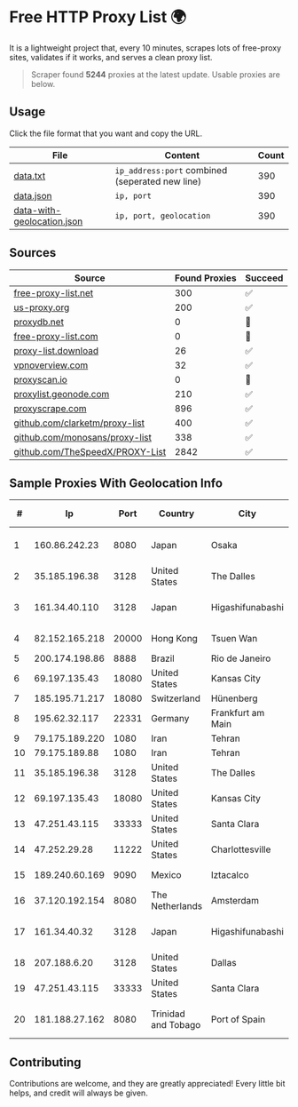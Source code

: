 
# Free HTTP Proxy List 🌍

It is a lightweight project that, every 10 minutes, scrapes lots of free-proxy sites, validates if it works, and serves a clean proxy list.


> Scraper found **5244** proxies at the latest update. Usable proxies are below.

## Usage

Click the file format that you want and copy the URL.


|File|Content|Count|
|----|-------|-----|
|[data.txt](https://raw.githubusercontent.com/themiralay/Proxy-List-World/master/data.txt)|`ip_address:port` combined (seperated new line)|390|
|[data.json](https://raw.githubusercontent.com/themiralay/Proxy-List-World/master/data.json)|`ip, port`|390|
|[data-with-geolocation.json](https://raw.githubusercontent.com/themiralay/Proxy-List-World/master/data-with-geolocation.json)|`ip, port, geolocation`|390|

## Sources

|Source|Found Proxies|Succeed|
|------|-------------|-------|
|[free-proxy-list.net](https://free-proxy-list.net)|300|✅|
|[us-proxy.org](https://www.us-proxy.org)|200|✅|
|[proxydb.net](http://proxydb.net)|0|🚫|
|[free-proxy-list.com](https://free-proxy-list.com/?page=&port=&type%5B%5D=http&type%5B%5D=https&up_time=0&search=Search)|0|🚫|
|[proxy-list.download](https://www.proxy-list.download/HTTP)|26|✅|
|[vpnoverview.com](https://vpnoverview.com/privacy/anonymous-browsing/free-proxy-servers)|32|✅|
|[proxyscan.io](https://www.proxyscan.io)|0|🚫|
|[proxylist.geonode.com](https://proxylist.geonode.com/api/proxy-list?limit=300&page=1&sort_by=lastChecked&sort_type=desc&protocols=http,https)|210|✅|
|[proxyscrape.com](https://api.proxyscrape.com/v2/?request=displayproxies&protocol=http&timeout=10000&country=all&ssl=all&anonymity=all)|896|✅|
|[github.com/clarketm/proxy-list](https://raw.githubusercontent.com/clarketm/proxy-list/master/proxy-list-raw.txt)|400|✅|
|[github.com/monosans/proxy-list](https://raw.githubusercontent.com/monosans/proxy-list/main/proxies/http.txt)|338|✅|
|[github.com/TheSpeedX/PROXY-List](https://raw.githubusercontent.com/TheSpeedX/PROXY-List/master/http.txt)|2842|✅|


## Sample Proxies With Geolocation Info

|#|Ip|Port|Country|City|Internet Service Provider|
|-|--|----|-------|----|-------------------------|
|1|160.86.242.23|8080|Japan|Osaka|Sony Network Communications Inc|
|2|35.185.196.38|3128|United States|The Dalles|Google LLC|
|3|161.34.40.110|3128|Japan|Higashifunabashi|NTT PC Communications, Inc.|
|4|82.152.165.218|20000|Hong Kong|Tsuen Wan|Hytron Network Services Limited|
|5|200.174.198.86|8888|Brazil|Rio de Janeiro|Claro S.A|
|6|69.197.135.43|18080|United States|Kansas City|WholeSale Internet|
|7|185.195.71.217|18080|Switzerland|Hünenberg|Datasource AG|
|8|195.62.32.117|22331|Germany|Frankfurt am Main|PIO-Hosting GmbH|
|9|79.175.189.220|1080|Iran|Tehran|Afranet|
|10|79.175.189.88|1080|Iran|Tehran|Afranet|
|11|35.185.196.38|3128|United States|The Dalles|Google LLC|
|12|69.197.135.43|18080|United States|Kansas City|WholeSale Internet|
|13|47.251.43.115|33333|United States|Santa Clara|Alibaba Cloud LLC|
|14|47.252.29.28|11222|United States|Charlottesville|Alibaba.com LLC|
|15|189.240.60.169|9090|Mexico|Iztacalco|Uninet S.A. de C.V.|
|16|37.120.192.154|8080|The Netherlands|Amsterdam|M247 Europe SRL|
|17|161.34.40.32|3128|Japan|Higashifunabashi|NTT PC Communications, Inc.|
|18|207.188.6.20|3128|United States|Dallas|Latitude.sh|
|19|47.251.43.115|33333|United States|Santa Clara|Alibaba Cloud LLC|
|20|181.188.27.162|8080|Trinidad and Tobago|Port of Spain|Columbus Communications Trinidad Limited.|



## Contributing

Contributions are welcome, and they are greatly appreciated! Every
little bit helps, and credit will always be given.


